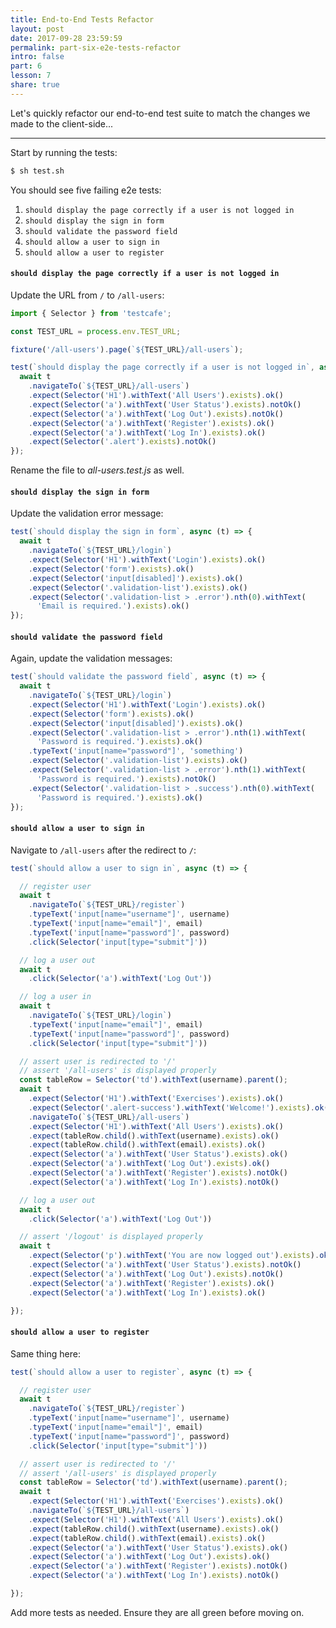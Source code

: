 ```yaml
---
title: End-to-End Tests Refactor
layout: post
date: 2017-09-28 23:59:59
permalink: part-six-e2e-tests-refactor
intro: false
part: 6
lesson: 7
share: true
---
```


Let's quickly refactor our end-to-end test suite to match the changes we made to the client-side...

---

Start by running the tests:

```sh
$ sh test.sh
```

You should see five failing e2e tests:

1. `should display the page correctly if a user is not logged in`
1. `should display the sign in form`
1. `should validate the password field`
1. `should allow a user to sign in`
1. `should allow a user to register`

#### `should display the page correctly if a user is not logged in`

Update the URL from `/` to `/all-users`:

```javascript
import { Selector } from 'testcafe';

const TEST_URL = process.env.TEST_URL;

fixture('/all-users').page(`${TEST_URL}/all-users`);

test(`should display the page correctly if a user is not logged in`, async (t) => {
  await t
    .navigateTo(`${TEST_URL}/all-users`)
    .expect(Selector('H1').withText('All Users').exists).ok()
    .expect(Selector('a').withText('User Status').exists).notOk()
    .expect(Selector('a').withText('Log Out').exists).notOk()
    .expect(Selector('a').withText('Register').exists).ok()
    .expect(Selector('a').withText('Log In').exists).ok()
    .expect(Selector('.alert').exists).notOk()
});
```

Rename the file to *all-users.test.js* as well.

#### `should display the sign in form`

Update the validation error message:

```javascript
test(`should display the sign in form`, async (t) => {
  await t
    .navigateTo(`${TEST_URL}/login`)
    .expect(Selector('H1').withText('Login').exists).ok()
    .expect(Selector('form').exists).ok()
    .expect(Selector('input[disabled]').exists).ok()
    .expect(Selector('.validation-list').exists).ok()
    .expect(Selector('.validation-list > .error').nth(0).withText(
      'Email is required.').exists).ok()
});
```

#### `should validate the password field`

Again, update the validation messages:

```javascript
test(`should validate the password field`, async (t) => {
  await t
    .navigateTo(`${TEST_URL}/login`)
    .expect(Selector('H1').withText('Login').exists).ok()
    .expect(Selector('form').exists).ok()
    .expect(Selector('input[disabled]').exists).ok()
    .expect(Selector('.validation-list > .error').nth(1).withText(
      'Password is required.').exists).ok()
    .typeText('input[name="password"]', 'something')
    .expect(Selector('.validation-list').exists).ok()
    .expect(Selector('.validation-list > .error').nth(1).withText(
      'Password is required.').exists).notOk()
    .expect(Selector('.validation-list > .success').nth(0).withText(
      'Password is required.').exists).ok()
});
```

#### `should allow a user to sign in`

Navigate to `/all-users` after the redirect to `/`:

```javascript
test(`should allow a user to sign in`, async (t) => {

  // register user
  await t
    .navigateTo(`${TEST_URL}/register`)
    .typeText('input[name="username"]', username)
    .typeText('input[name="email"]', email)
    .typeText('input[name="password"]', password)
    .click(Selector('input[type="submit"]'))

  // log a user out
  await t
    .click(Selector('a').withText('Log Out'))

  // log a user in
  await t
    .navigateTo(`${TEST_URL}/login`)
    .typeText('input[name="email"]', email)
    .typeText('input[name="password"]', password)
    .click(Selector('input[type="submit"]'))

  // assert user is redirected to '/'
  // assert '/all-users' is displayed properly
  const tableRow = Selector('td').withText(username).parent();
  await t
    .expect(Selector('H1').withText('Exercises').exists).ok()
    .expect(Selector('.alert-success').withText('Welcome!').exists).ok()
    .navigateTo(`${TEST_URL}/all-users`)
    .expect(Selector('H1').withText('All Users').exists).ok()
    .expect(tableRow.child().withText(username).exists).ok()
    .expect(tableRow.child().withText(email).exists).ok()
    .expect(Selector('a').withText('User Status').exists).ok()
    .expect(Selector('a').withText('Log Out').exists).ok()
    .expect(Selector('a').withText('Register').exists).notOk()
    .expect(Selector('a').withText('Log In').exists).notOk()

  // log a user out
  await t
    .click(Selector('a').withText('Log Out'))

  // assert '/logout' is displayed properly
  await t
    .expect(Selector('p').withText('You are now logged out').exists).ok()
    .expect(Selector('a').withText('User Status').exists).notOk()
    .expect(Selector('a').withText('Log Out').exists).notOk()
    .expect(Selector('a').withText('Register').exists).ok()
    .expect(Selector('a').withText('Log In').exists).ok()

});
```

#### `should allow a user to register`

Same thing here:

```javascript
test(`should allow a user to register`, async (t) => {

  // register user
  await t
    .navigateTo(`${TEST_URL}/register`)
    .typeText('input[name="username"]', username)
    .typeText('input[name="email"]', email)
    .typeText('input[name="password"]', password)
    .click(Selector('input[type="submit"]'))

  // assert user is redirected to '/'
  // assert '/all-users' is displayed properly
  const tableRow = Selector('td').withText(username).parent();
  await t
    .expect(Selector('H1').withText('Exercises').exists).ok()
    .navigateTo(`${TEST_URL}/all-users`)
    .expect(Selector('H1').withText('All Users').exists).ok()
    .expect(tableRow.child().withText(username).exists).ok()
    .expect(tableRow.child().withText(email).exists).ok()
    .expect(Selector('a').withText('User Status').exists).ok()
    .expect(Selector('a').withText('Log Out').exists).ok()
    .expect(Selector('a').withText('Register').exists).notOk()
    .expect(Selector('a').withText('Log In').exists).notOk()

});
```

Add more tests as needed. Ensure they are all green before moving on.
